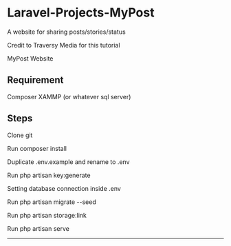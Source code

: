 # Laravel-Projects-MyPost
A website for sharing posts/stories/status 

Credit to Traversy Media for this tutorial

MyPost Website


Requirement
---------------------
Composer
XAMMP (or whatever sql server)

Steps
------------------
Clone git

Run composer install

Duplicate .env.example and rename to .env

Run php artisan key:generate

Setting database connection inside .env

Run php artisan migrate --seed

Run php artisan storage:link

Run php artisan serve

-------------------

